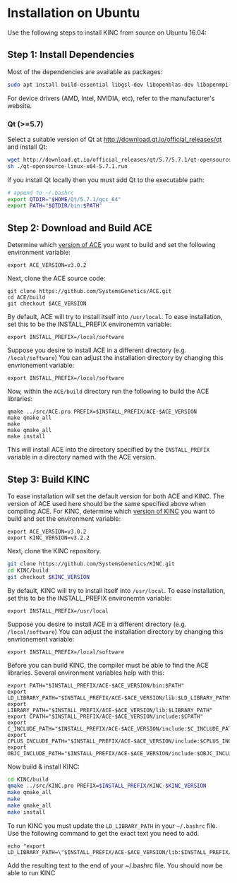
# Installation on Ubuntu

Use the following steps to install KINC from source on Ubuntu 16.04:

## Step 1: Install Dependencies

Most of the dependencies are available as packages:
```bash
sudo apt install build-essential libgsl-dev libopenblas-dev libopenmpi-dev ocl-icd-opencl-dev liblapacke-dev
```

For device drivers (AMD, Intel, NVIDIA, etc), refer to the manufacturer's website.

### Qt (>=5.7)

Select a suitable version of Qt at http://download.qt.io/official_releases/qt and install Qt:

```bash
wget http://download.qt.io/official_releases/qt/5.7/5.7.1/qt-opensource-linux-x64-5.7.1.run
sh ./qt-opensource-linux-x64-5.7.1.run
```

If you install Qt locally then you must add Qt to the executable path:

```bash
# append to ~/.bashrc
export QTDIR="$HOME/Qt/5.7.1/gcc_64"
export PATH="$QTDIR/bin:$PATH"
```


## Step 2: Download and Build ACE
Determine which [version of ACE](https://github.com/SystemsGenetics/ACE/releases) you want to build and set the following environment variable:
```
export ACE_VERSION=v3.0.2
```

Next, clone the ACE source code:
```
git clone https://github.com/SystemsGenetics/ACE.git
cd ACE/build
git checkout $ACE_VERSION
```

By default, ACE will try to install itself into `/usr/local`. To ease installation, set this to be the INSTALL_PREFIX environemtn variable:
```
export INSTALL_PREFIX=/local/software
```

Suppose you desire to install ACE in a different directory (e.g. `/local/software`) You can adjust the installation directory by changing this envrionement variable:
```
export INSTALL_PREFIX=/local/software
```

Now, within the `ACE/build` directory run the following to build the ACE libraries:
```
qmake ../src/ACE.pro PREFIX=$INSTALL_PREFIX/ACE-$ACE_VERSION
make qmake_all
make
make qmake_all
make install
```
This will install ACE into the directory specified by the `INSTALL_PREFIX` variable in a directory named with the ACE version.

## Step 3: Build KINC
To ease installation will set the default version for both ACE and KINC. The version of ACE used here should be the same specified above when compiling ACE.  For KINC, determine which [version of KINC](https://github.com/SystemsGenetics/KINC/releases) you want to build and set the environment variable:
```
export ACE_VERSION=v3.0.2
export KINC_VERSION=v3.2.2
```

Next, clone the KINC repository.
```bash
git clone https://github.com/SystemsGenetics/KINC.git
cd KINC/build
git checkout $KINC_VERSION
```

By default, KINC will try to install itself into `/usr/local`. To ease installation, set this to be the INSTALL_PREFIX environemtn variable:
```
export INSTALL_PREFIX=/usr/local
```

Suppose you desire to install ACE in a different directory (e.g. `/local/software`) You can adjust the installation directory by changing this envrionement variable:
```
export INSTALL_PREFIX=/local/software
```

Before you can build KINC, the compiler must be able to find the ACE libraries.  Several environment variables help with this:
```
export PATH="$INSTALL_PREFIX/ACE-$ACE_VERSION/bin:$PATH"
export LD_LIBRARY_PATH="$INSTALL_PREFIX/ACE-$ACE_VERSION/lib:$LD_LIBRARY_PATH"
export LIBRARY_PATH="$INSTALL_PREFIX/ACE-$ACE_VERSION/lib:$LIBRARY_PATH"
export CPATH="$INSTALL_PREFIX/ACE-$ACE_VERSION/include:$CPATH"
export C_INCLUDE_PATH="$INSTALL_PREFIX/ACE-$ACE_VERSION/include:$C_INCLUDE_PATH"
export CPLUS_INCLUDE_PATH="$INSTALL_PREFIX/ACE-$ACE_VERSION/include:$CPLUS_INCLUDE_PATH"
export OBJC_INCLUDE_PATH="$INSTALL_PREFIX/ACE-$ACE_VERSION/include:$OBJC_INCLUDE_PATH"
```

Now build & install KINC:

```bash
cd KINC/build
qmake ../src/KINC.pro PREFIX=$INSTALL_PREFIX/KINC-$KINC_VERSION
make qmake_all
make
make qmake_all
make install
```
To run KINC you must update the `LD_LIBRARY_PATH` in your `~/.bashrc` file.  Use the following command to get the exact text you need to add.

```
echo "export LD_LIBRARY_PATH=\"$INSTALL_PREFIX/ACE-$ACE_VERSION/lib:$INSTALL_PREFIX/KINC-$KINC_VERSION/lib:\$LD_LIBRARY_PATH\""
```
Add the resulting text to the end of your ~/.bashrc file.
You should now be able to run KINC
